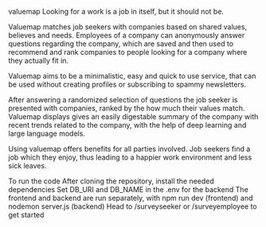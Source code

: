 valuemap
Looking for a work is a job in itself, but it should not be.

Valuemap matches job seekers with companies based on shared values, believes and needs. Employees of a company can anonymously answer questions regarding the company, which are saved and then used to recommend and rank companies to people looking for a company where they actually fit in.

Valuemap aims to be a minimalistic, easy and quick to use service, that can be used without creating profiles or subscribing to spammy newsletters.

After answering a randomized selection of questions the job seeker is presented with companies, ranked by the how much their values match. Valuemap displays gives an easily digestable summary of the company with recent trends related to the company, with the help of deep learning and large language models.

Using valuemap offers benefits for all parties involved. Job seekers find a job which they enjoy, thus leading to a happier work environment and less sick leaves.

To run the code
After cloning the repository, install the needed dependencies Set DB_URI and DB_NAME in the .env for the backend The frontend and backend are run separately, with npm run dev (frontend) and nodemon server.js (backend) Head to /surveyseeker or /surveyemployee to get started
